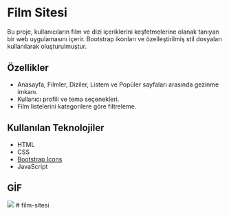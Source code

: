 # Film Sitesi

Bu proje, kullanıcıların film ve dizi içeriklerini keşfetmelerine olanak tanıyan bir web uygulamasını içerir. Bootstrap ikonları ve özelleştirilmiş stil dosyaları kullanılarak oluşturulmuştur.


## Özellikler

- Anasayfa, Filmler, Diziler, Listem ve Popüler sayfaları arasında gezinme imkanı.
- Kullanıcı profili ve tema seçenekleri.
- Film listelerini kategorilere göre filtreleme.

## Kullanılan Teknolojiler

- HTML
- CSS
- [Bootstrap Icons](https://icons.getbootstrap.com/)
- JavaScript

## GİF 

<img src="screen.gif">
# film-sitesi
